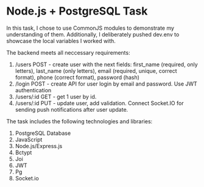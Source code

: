 # Node.js + PostgreSQL Task

In this task, I chose to use CommonJS modules to demonstrate my understanding of them. Additionally, I deliberately pushed dev.env to showcase the local variables I worked with.

The backend meets all neccessary requirements:

1. /users POST - create user with the next fields: first_name (required, only letters),
   last_name (only letters), email (required, unique, correct format), phone (correct format),
   password (hash)
2. /login POST - create API for user login by email and password. Use JWT authentication
3. /users/:id GET - get 1 user by id.
4. /users/:id PUT - update user, add validation. Connect Socket.IO for sending push
   notifications after user update.

The task includes the following technologies and libraries:

1. PostgreSQL Database
2. JavaScript
3. Node.js/Express.js
4. Bctypt
5. Joi
6. JWT
7. Pg
8. Socket.io
